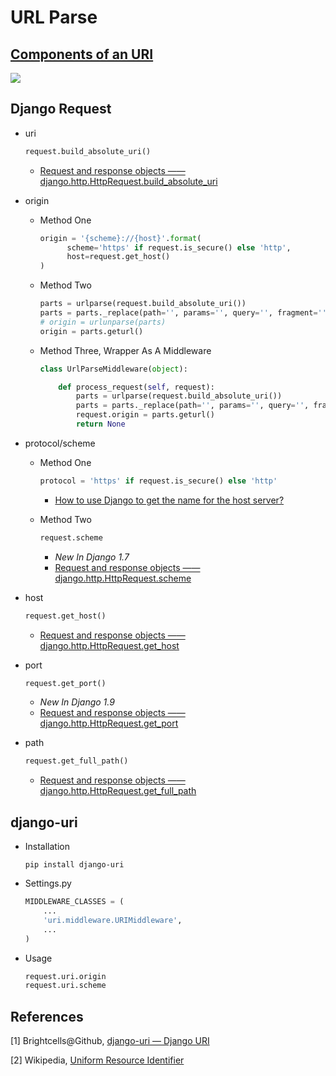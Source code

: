 # URL Parse

## [Components of an URI](https://medialize.github.io/URI.js/about-uris.html)

![](http://ww4.sinaimg.cn/large/c05783a7gw1f2h380qt9jj21500i8q5o.jpg)

## Django Request

* uri

  ```python
  request.build_absolute_uri()
  ```

  * [Request and response objects —— django.http.HttpRequest.build_absolute_uri](https://docs.djangoproject.com/en/1.9/ref/request-response/#django.http.HttpRequest.build_absolute_uri)

* origin

  * Method One

    ```python
    origin = '{scheme}://{host}'.format(
          scheme='https' if request.is_secure() else 'http',
          host=request.get_host()
    )
    ```

  * Method Two

    ```python
    parts = urlparse(request.build_absolute_uri())
    parts = parts._replace(path='', params='', query='', fragment='')
    # origin = urlunparse(parts)
    origin = parts.geturl()
    ```

  * Method Three, Wrapper As A Middleware

    ```python
    class UrlParseMiddleware(object):

    	def process_request(self, request):
            parts = urlparse(request.build_absolute_uri())
            parts = parts._replace(path='', params='', query='', fragment='')
            request.origin = parts.geturl()
            return None
    ```

* protocol/scheme

  * Method One

    ```python
    protocol = 'https' if request.is_secure() else 'http'
    ```

    * [How to use Django to get the name for the host server?](http://stackoverflow.com/questions/4093999/how-to-use-django-to-get-the-name-for-the-host-server)

  * Method Two

    ```python
    request.scheme
    ```

    * _New In Django 1.7_
    * [Request and response objects —— django.http.HttpRequest.scheme](https://docs.djangoproject.com/en/1.7/ref/request-response/#django.http.HttpRequest.scheme)

* host

  ```python
  request.get_host()
  ```

  * [Request and response objects —— django.http.HttpRequest.get_host](https://docs.djangoproject.com/en/1.9/ref/request-response/#django.http.HttpRequest.get_host)

* port

  ```python
  request.get_port()
  ```

  * _New In Django 1.9_
  * [Request and response objects —— django.http.HttpRequest.get_port](https://docs.djangoproject.com/en/1.9/ref/request-response/#django.http.HttpRequest.get_port)

* path

  ```python
  request.get_full_path()
  ```

  * [Request and response objects —— django.http.HttpRequest.get_full_path](https://docs.djangoproject.com/en/1.9/ref/request-response/#django.http.HttpRequest.get_full_path)

## django-uri

* Installation

  ```shell
  pip install django-uri
  ```

* Settings.py

  ```python
  MIDDLEWARE_CLASSES = (
      ...
      'uri.middleware.URIMiddleware',
      ...
  )
  ```

* Usage

  ```python
  request.uri.origin
  request.uri.scheme
  ```

## References

[1] Brightcells@Github, [django-uri — Django URI](https://github.com/Brightcells/django-uri)

[2] Wikipedia, [Uniform Resource Identifier](https://en.wikipedia.org/wiki/Uniform_Resource_Identifier)